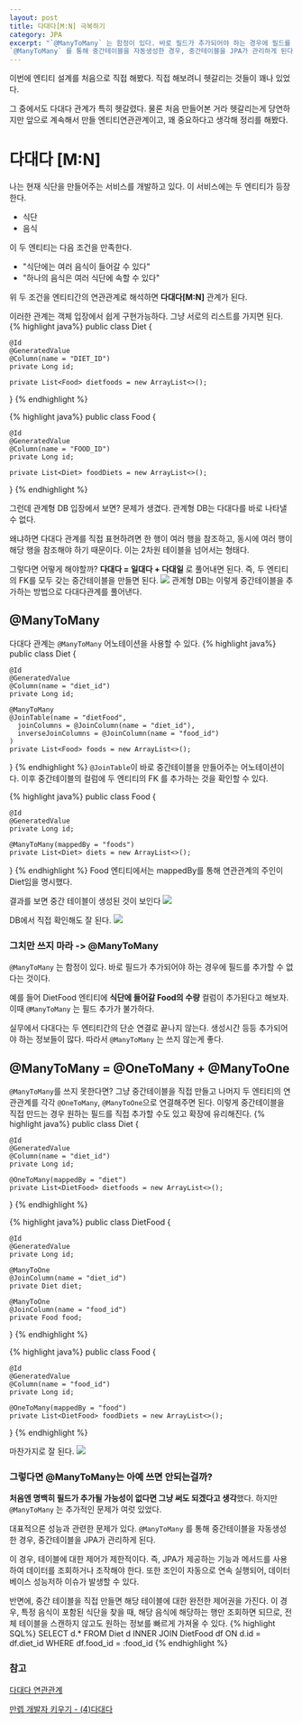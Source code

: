 ```yaml
---
layout: post
title: 다대다[M:N] 극복하기
category: JPA
excerpt: "`@ManyToMany` 는 함정이 있다. 바로 필드가 추가되어야 하는 경우에 필드를 추가할 수 없다는 것이다. 따라서 `@ManyToMany` 는 쓰지 않는게 좋다. 그렇다면 @ManyToMany는 아예 쓰면 안되는걸까? 처음엔 명백히 필드가 추가될 가능성이 없다면 그냥 써도 되겠다고 생각했다. 하지만 `@ManyToMany` 는 추가적인 문제가 여럿 있었다.대표적으론 성능과 관련한 문제가 있다. 
`@ManyToMany` 를 통해 중간테이블을 자동생성한 경우, 중간테이블을 JPA가 관리하게 된다."
---
```


이번에 엔티티 설계를 처음으로 직접 해봤다. 직접 해보려니 헷갈리는 것들이 꽤나 있었다. 

그 중에서도 다대다 관계가 특히 헷갈렸다. 물론 처음 만들어본 거라 헷갈리는게 당연하지만 앞으로 계속해서 만들 엔티티연관관계이고, 꽤 중요하다고 생각해 정리를 해봤다. 

# 다대다 [M:N]
나는 현재 식단을 만들어주는 서비스를 개발하고 있다. 이 서비스에는 두 엔티티가 등장한다. 

- 식단
- 음식

이 두 엔티티는 다음 조건을 만족한다. 
- "식단에는 여러 음식이 들어갈 수 있다" 
- "하나의 음식은 여러 식단에 속할 수 있다"

위 두 조건을 엔티티간의 연관관계로 해석하면 **다대다\[M:N]** 관계가 된다.

이러한 관계는 객체 입장에서 쉽게 구현가능하다. 그냥 서로의 리스트를 가지면 된다.
{% highlight java%}
public class Diet {  
  
	@Id  
	@GeneratedValue  
	@Column(name = "DIET_ID")  
	private Long id;  
	  
	private List<Food> dietfoods = new ArrayList<>();
}
{% endhighlight %}

{% highlight java%}
public class Food {  
	  
	@Id  
	@GeneratedValue  
	@Column(name = "FOOD_ID")
	private Long id;  
	  
	private List<Diet> foodDiets = new ArrayList<>();
}
{% endhighlight %}

그런데 관계형 DB 입장에서 보면? 문제가 생겼다. 관계형 DB는 다대다를 바로 나타낼 수 없다. 

왜냐하면 다대다 관계를 직접 표현하려면 한 행이 여러 행을 참조하고, 동시에 여러 행이 해당 행을 참조해야 하기 때문이다. 이는 2차원 테이블을 넘어서는 형태다.

그렇다면 어떻게 해야할까? **다대다 = 일대다 + 다대일** 로 풀어내면 된다. 즉, 두 엔티티의 FK를 모두 갖는 중간테이블을 만들면 된다. 
![](https://i.imgur.com/z5V0AzZ.png)
관계형 DB는 이렇게 중간테이블을 추가하는 방법으로 다대다관계를 풀어낸다.
## @ManyToMany
다대다 관계는 `@ManyToMany` 어노테이션을 사용할 수 있다. 
{% highlight java%}
public class Diet {  
  
	@Id  
	@GeneratedValue  
	@Column(name = "diet_id")  
	private Long id;  
	  
	@ManyToMany  
	@JoinTable(name = "dietFood",  
	  joinColumns = @JoinColumn(name = "diet_id"),  
	  inverseJoinColumns = @JoinColumn(name = "food_id")  
	)  
	private List<Food> foods = new ArrayList<>();
}
{% endhighlight %}
`@JoinTable`이 바로 중간테이블을 만들어주는 어노테이션이다. 이후 중간테이블의 컬럼에 두 엔티티의 FK 를 추가하는 것을 확인할 수 있다.

{% highlight java%}
public class Food {  
  
	@Id  
	@GeneratedValue  
	private Long id;  
	  
	@ManyToMany(mappedBy = "foods")  
	private List<Diet> diets = new ArrayList<>();  
}
{% endhighlight %}
Food 엔티티에서는 mappedBy를 통해 연관관계의 주인이 Diet임을 명시했다. 

결과를 보면 중간 테이블이 생성된 것이 보인다
![](https://i.imgur.com/vAKA0vT.png)

DB에서 직접 확인해도 잘 된다.
![](https://i.imgur.com/4KWhTE3.png)

### 그치만 쓰지 마라 -> @ManyToMany
`@ManyToMany` 는 함정이 있다. 바로 필드가 추가되어야 하는 경우에 필드를 추가할 수 없다는 것이다. 

예를 들어 DietFood 엔티티에 **식단에 들어갈 Food의 수량** 컬럼이 추가된다고 해보자. 이때 `@ManyToMany` 는 필드 추가가 불가하다.

실무에서 다대다는 두 엔티티간의 단순 연결로 끝나지 않는다. 생성시간 등등 추가되어야 하는 정보들이 많다. 따라서 `@ManyToMany` 는 쓰지 않는게 좋다. 

## @ManyToMany = @OneToMany + @ManyToOne
`@ManyToMany`를 쓰지 못한다면? 그냥 중간테이블을 직접 만들고 나머지 두 엔티티의 연관관계를 각각 `@OneToMany`, `@ManyToOne`으로 연결해주면 된다. 이렇게 중간테이블을 직접 만드는 경우 원하는 필드를 직접 추가할 수도 있고 확장에 유리해진다.
{% highlight java%}
public class Diet {  
	  
	@Id  
	@GeneratedValue  
	@Column(name = "diet_id")  
	private Long id;  
	
	@OneToMany(mappedBy = "diet")  
	private List<DietFood> dietfoods = new ArrayList<>();
}
{% endhighlight %}

{% highlight java%}
public class DietFood {  
  
	@Id  
	@GeneratedValue  
	private Long id;  
	  
	@ManyToOne  
	@JoinColumn(name = "diet_id")  
	private Diet diet;  
	  
	@ManyToOne  
	@JoinColumn(name = "food_id")  
	private Food food;  
}
{% endhighlight %}

{% highlight java%}
public class Food {  
  
	@Id  
	@GeneratedValue  
	@Column(name = "food_id")
	private Long id;  
	  
	@OneToMany(mappedBy = "food")  
	private List<DietFood> foodDiets = new ArrayList<>();
}
{% endhighlight %}

마찬가지로 잘 된다.
![](https://i.imgur.com/vCmQ1va.png)

### 그렇다면 @ManyToMany는 아예 쓰면 안되는걸까?
**처음엔 명백히 필드가 추가될 가능성이 없다면 그냥 써도 되겠다고 생각**했다. 하지만 `@ManyToMany` 는 추가적인 문제가 여럿 있었다.

대표적으론 성능과 관련한 문제가 있다. 
`@ManyToMany` 를 통해 중간테이블을 자동생성한 경우, 중간테이블을 JPA가 관리하게 된다. 

이 경우, 테이블에 대한 제어가 제한적이다. 즉, JPA가 제공하는 기능과 메서드를 사용하여 데이터를 조회하거나 조작해야 한다. 또한 조인이 자동으로 연속 실행되어, 데이터베이스 성능저하 이슈가 발생할 수 있다.

반면에, 중간 테이블을 직접 만들면 해당 테이블에 대한 완전한 제어권을 가진다. 이 경우, 특정 음식이 포함된 식단을 찾을 때, 해당 음식에 해당하는 행만 조회하면 되므로, 전체 테이블을 스캔하지 않고도 원하는 정보를 빠르게 가져올 수 있다. 
{% highlight SQL%}
SELECT d.*
FROM Diet d
INNER JOIN DietFood df ON d.id = df.diet_id 
WHERE df.food_id = :food_id
{% endhighlight %}

### 참고
[다대다 연관관계](https://seriouskang.tistory.com/7)

[만렙 개발자 키우기 - (4)다대다](https://www.nowwatersblog.com/jpa/ch6/6-4)
